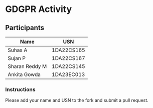 # GDGPR Activity

## Participants

| Name   | USN        |
|--------|------------|
| Suhas A| 1DA22CS165 |
| Sujan P| 1DA22CS167 |
| Sharan Reddy M| 1DA22CS145|
| Ankita Gowda | 1DA23EC013 |
### Instructions
Please add your name and USN to the fork and submit a pull request.

